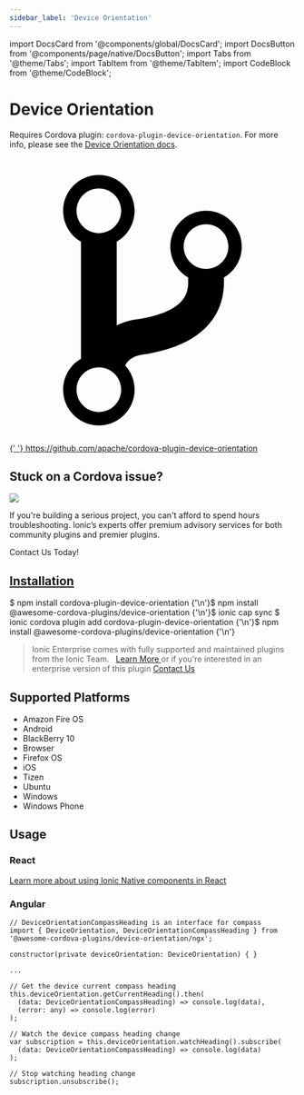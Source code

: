 ```yaml
---
sidebar_label: 'Device Orientation'
---
```


import DocsCard from '@components/global/DocsCard';
import DocsButton from '@components/page/native/DocsButton';
import Tabs from '@theme/Tabs';
import TabItem from '@theme/TabItem';
import CodeBlock from '@theme/CodeBlock';

# Device Orientation

Requires Cordova plugin: `cordova-plugin-device-orientation`. For more info, please see the [Device Orientation docs](https://github.com/apache/cordova-plugin-device-orientation).

<p> <a
    href="https://github.com/apache/cordova-plugin-device-orientation"
    target="_blank"
    rel="noopener"
    className="git-link"
  >
    <svg viewBox="0 0 512 512">
      <path d="M416 160c0-35.3-28.7-64-64-64s-64 28.7-64 64c0 23.7 12.9 44.3 32 55.4v8.6c0 19.9-7.8 33.7-25.3 44.9-15.4 9.8-38.1 17.1-67.5 21.5-14 2.1-25.7 6-35.2 10.7V151.4c19.1-11.1 32-31.7 32-55.4 0-35.3-28.7-64-64-64S96 60.7 96 96c0 23.7 12.9 44.3 32 55.4v209.2c-19.1 11.1-32 31.7-32 55.4 0 35.3 28.7 64 64 64s64-28.7 64-64c0-16.6-6.3-31.7-16.7-43.1 1.9-4.9 9.7-16.3 29.4-19.3 38.8-5.8 68.9-15.9 92.3-30.8 36-22.8 55-57 55-98.8v-8.6c19.1-11.1 32-31.7 32-55.4zM160 56c22.1 0 40 17.9 40 40s-17.9 40-40 40-40-17.9-40-40 17.9-40 40-40zm0 400c-22.1 0-40-17.9-40-40s17.9-40 40-40 40 17.9 40 40-17.9 40-40 40zm192-256c-22.1 0-40-17.9-40-40s17.9-40 40-40 40 17.9 40 40-17.9 40-40 40z"></path>
    </svg>{' '}
    https://github.com/apache/cordova-plugin-device-orientation
  </a>
</p>

<h2>Stuck on a Cordova issue?</h2>
<DocsCard
  className="cordova-ee-card"
  header="Don't waste precious time on plugin issues."
  href="https://ionicframework.com/sales?product_of_interest=Ionic%20Native"
>
  <div>
    <img src="/docs/icons/native-cordova-bot.png" class="cordova-ee-img" />
    <p>
      If you're building a serious project, you can't afford to spend hours troubleshooting. Ionic’s experts offer
      premium advisory services for both community plugins and premier plugins.
    </p>
    <DocsButton className="native-ee-detail">Contact Us Today!</DocsButton>
  </div>
</DocsCard>

<h2 id="installation">
  <a href="#installation">Installation</a>
</h2>
<Tabs
  groupId="runtime"
  defaultValue="Capacitor"
  values={[
    { value: 'Capacitor', label: 'Capacitor' },
 { value: 'Cordova', label: 'Cordova' },
 { value: 'Enterprise', label: 'Enterprise' },
 ]}
>
  <TabItem value="Capacitor">
    <CodeBlock className="language-shell">
      $ npm install cordova-plugin-device-orientation {'\n'}$ npm install @awesome-cordova-plugins/device-orientation {'\n'}$ ionic
      cap sync
    </CodeBlock>
  </TabItem>
  <TabItem value="Cordova">
    <CodeBlock className="language-shell">
      $ ionic cordova plugin add cordova-plugin-device-orientation {'\n'}$ npm install @awesome-cordova-plugins/device-orientation {'\n'}
    </CodeBlock>
  </TabItem>
  <TabItem value="Enterprise">
    <blockquote>
      Ionic Enterprise comes with fully supported and maintained plugins from the Ionic Team. &nbsp;
      <a class="btn" href="https://ionic.io/docs/premier-plugins">
        Learn More
      </a> or if you're interested in an enterprise version of this plugin <a
        class="btn"
        href="https://ionicframework.com/sales?product_of_interest=Ionic%20Enterprise%20Engine"
      >
        Contact Us
      </a>
    </blockquote>
  </TabItem>
</Tabs>

## Supported Platforms

- Amazon Fire OS
- Android
- BlackBerry 10
- Browser
- Firefox OS
- iOS
- Tizen
- Ubuntu
- Windows
- Windows Phone

## Usage

### React

[Learn more about using Ionic Native components in React](../native-community.md#react)

### Angular

```tsx
// DeviceOrientationCompassHeading is an interface for compass
import { DeviceOrientation, DeviceOrientationCompassHeading } from '@awesome-cordova-plugins/device-orientation/ngx';

constructor(private deviceOrientation: DeviceOrientation) { }

...

// Get the device current compass heading
this.deviceOrientation.getCurrentHeading().then(
  (data: DeviceOrientationCompassHeading) => console.log(data),
  (error: any) => console.log(error)
);

// Watch the device compass heading change
var subscription = this.deviceOrientation.watchHeading().subscribe(
  (data: DeviceOrientationCompassHeading) => console.log(data)
);

// Stop watching heading change
subscription.unsubscribe();
```
